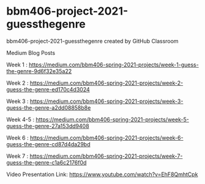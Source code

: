# bbm406-project-2021-guessthegenre
bbm406-project-2021-guessthegenre created by GitHub Classroom

Medium Blog Posts  

Week 1 : https://medium.com/bbm406-spring-2021-projects/week-1-guess-the-genre-9d6f32e35a22

Week 2 : https://medium.com/bbm406-spring-2021-projects/week-2-guess-the-genre-ed170c4d3024

Week 3 : https://medium.com/bbm406-spring-2021-projects/week-3-guess-the-genre-a2dd08858b8e 

Week 4-5 : https://medium.com/bbm406-spring-2021-projects/week-5-guess-the-genre-27a153dd9408

Week 6 : https://medium.com/bbm406-spring-2021-projects/week-6-guess-the-genre-cd87d4da29bd

Week 7 : https://medium.com/bbm406-spring-2021-projects/week-7-guess-the-genre-c1a6c2176f0d

Video Presentation Link:
https://www.youtube.com/watch?v=EhF8QmhtCpk
